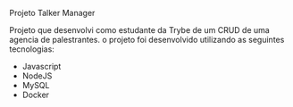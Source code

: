 Projeto Talker Manager 

Projeto que desenvolvi como estudante da Trybe de um CRUD de uma agencia de palestrantes.
o projeto foi desenvolvido utilizando as seguintes tecnologias:
- Javascript
- NodeJS
- MySQL
- Docker
